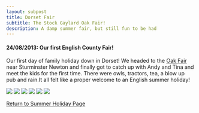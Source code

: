```yaml
---
layout: subpost
title: Dorset Fair
subtitle: The Stock Gaylard Oak Fair!
description: A damp summer fair, but still fun to be had
---
```


<h4>24/08/2013: Our first English County Fair!</h4>

Our first day of family holiday down in Dorset! We headed to the <a target="_blank" href="http://www.stockgaylard.com/the-oak-fair.asp">Oak Fair</a> near Sturminster Newton and finally got to catch up with Andy and Tina and meet the kids for the first time.
There were owls, tractors, tea, a blow up pub and rain.It all felt like a proper welcome to an English summer holiday!

<img src="https://adventuresofthetravellingtwins.com/Photos/2013-08-24-DorsetFair/day11-min.JPG" class="image1">
<img src="https://adventuresofthetravellingtwins.com/Photos/2013-08-24-DorsetFair/day12-min.JPG" class="image1">
<img src="https://adventuresofthetravellingtwins.com/Photos/2013-08-24-DorsetFair/day13-min.JPG" class="image1">
<img src="https://adventuresofthetravellingtwins.com/Photos/2013-08-24-DorsetFair/day14-min.JPG" class="image1">
<img src="https://adventuresofthetravellingtwins.com/Photos/2013-08-24-DorsetFair/day15-min.JPG" class="image1">
<img src="https://adventuresofthetravellingtwins.com/Photos/2013-08-24-DorsetFair/day16-min.JPG" class="image1">

<a href="https://adventuresofthetravellingtwins.com/2013/08/24/familysummerholiday/">Return to Summer Holiday Page</a>
